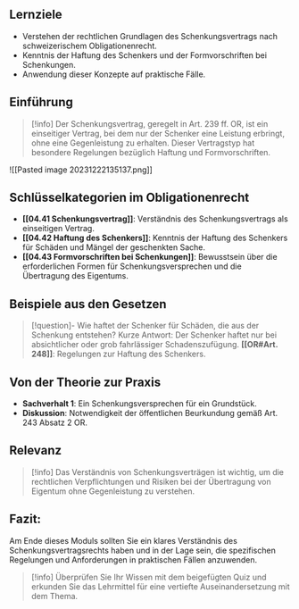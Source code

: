 ## Lernziele
- Verstehen der rechtlichen Grundlagen des Schenkungsvertrags nach schweizerischem Obligationenrecht.
- Kenntnis der Haftung des Schenkers und der Formvorschriften bei Schenkungen.
- Anwendung dieser Konzepte auf praktische Fälle.

## Einführung
>[!info] 
>Der Schenkungsvertrag, geregelt in Art. 239 ff. OR, ist ein einseitiger Vertrag, bei dem nur der Schenker eine Leistung erbringt, ohne eine Gegenleistung zu erhalten. Dieser Vertragstyp hat besondere Regelungen bezüglich Haftung und Formvorschriften.

![[Pasted image 20231222135137.png]]
## Schlüsselkategorien im Obligationenrecht
- **[[04.41 Schenkungsvertrag]]**: Verständnis des Schenkungsvertrags als einseitigen Vertrag.
- **[[04.42 Haftung des Schenkers]]**: Kenntnis der Haftung des Schenkers für Schäden und Mängel der geschenkten Sache.
- **[[04.43 Formvorschriften bei Schenkungen]]**: Bewusstsein über die erforderlichen Formen für Schenkungsversprechen und die Übertragung des Eigentums.

## Beispiele aus den Gesetzen
>[!question]- Wie haftet der Schenker für Schäden, die aus der Schenkung entstehen?
>Kurze Antwort: Der Schenker haftet nur bei absichtlicher oder grob fahrlässiger Schadenszufügung.
>**[[OR#Art. 248]]**: Regelungen zur Haftung des Schenkers.

## Von der Theorie zur Praxis
- **Sachverhalt 1**: Ein Schenkungsversprechen für ein Grundstück.
- **Diskussion**: Notwendigkeit der öffentlichen Beurkundung gemäß Art. 243 Absatz 2 OR.

## Relevanz
>[!info] 
>Das Verständnis von Schenkungsverträgen ist wichtig, um die rechtlichen Verpflichtungen und Risiken bei der Übertragung von Eigentum ohne Gegenleistung zu verstehen.

## Fazit:
Am Ende dieses Moduls sollten Sie ein klares Verständnis des Schenkungsvertragsrechts haben und in der Lage sein, die spezifischen Regelungen und Anforderungen in praktischen Fällen anzuwenden.
>[!info] 
>Überprüfen Sie Ihr Wissen mit dem beigefügten Quiz und erkunden Sie das Lehrmittel für eine vertiefte Auseinandersetzung mit dem Thema.